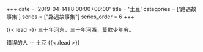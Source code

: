 +++
date = '2019-04-14T8:00:00+08:00'
title = '土豆'
categories = ['路遇故事集']
series = ["路遇故事集"]
series_order = 6
+++

{{< lead >}}
三十年河东，三十年河西，莫欺少年穷。

错误的人 -- 土豆
{{< /lead >}}

